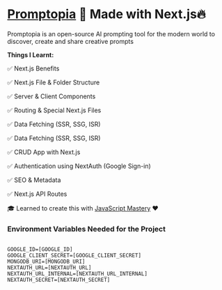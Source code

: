 # [Promptopia](https://promptopia-shehzad.vercel.app/) 🚀 Made with Next.js🔥

Promptopia is an open-source AI prompting tool for the modern world to discover, create and share creative prompts

**Things I Learnt:**

✅ Next.js Benefits

✅ Next.js File & Folder Structure

✅ Server & Client Components

✅ Routing & Special Next.js Files

✅ Data Fetching (SSR, SSG, ISR)

✅ Data Fetching (SSR, SSG, ISR)

✅ CRUD App with Next.js

✅ Authentication using NextAuth (Google Sign-in)

✅ SEO & Metadata

✅ Next.js API Routes

🎓 Learned to create this with [JavaScript Mastery](https://www.youtube.com/watch?v=wm5gMKuwSYk) ❤️

### Environment Variables Needed for the Project

```

GOOGLE_ID=[GOOGLE_ID]
GOOGLE_CLIENT_SECRET=[GOOGLE_CLIENT_SECRET]
MONGODB_URI=[MONGODB_URI]
NEXTAUTH_URL=[NEXTAUTH_URL]
NEXTAUTH_URL_INTERNAL=[NEXTAUTH_URL_INTERNAL]
NEXTAUTH_SECRET=[NEXTAUTH_SECRET]

```

